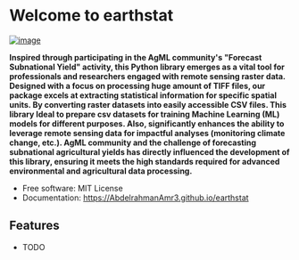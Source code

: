 # Welcome to earthstat


[![image](https://img.shields.io/pypi/v/earthstat.svg)](https://pypi.python.org/pypi/earthstat)


**Inspired through participating in the AgML community's "Forecast Subnational Yield" activity, this Python library emerges as a vital tool for professionals and researchers engaged with remote sensing raster data. Designed with a focus on processing huge amount of TIFF files, our package excels at extracting statistical information for specific spatial units. By converting raster datasets into easily accessible CSV files. This library Ideal to prepare csv datasets for training Machine Learning (ML) models for different purposes. Also, significantly enhances the ability to leverage remote sensing data for impactful analyses (monitoring climate change, etc.). AgML community and the challenge of forecasting subnational agricultural yields has directly influenced the development of this library, ensuring it meets the high standards required for advanced environmental and agricultural data processing.**


-   Free software: MIT License
-   Documentation: <https://AbdelrahmanAmr3.github.io/earthstat>
    

## Features

-   TODO
